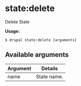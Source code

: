 # state:delete
Delete State

**Usage:**
```
$ drupal state:delete [arguments]
```

## Available arguments
Argument | Details
---------|-------------
name | State name.
